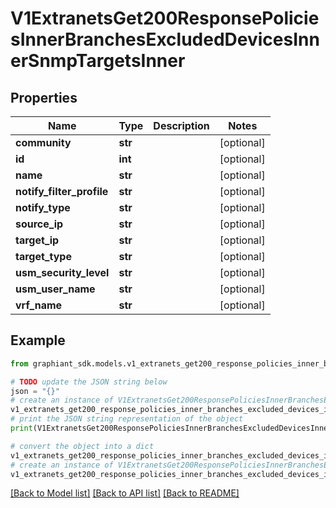 # V1ExtranetsGet200ResponsePoliciesInnerBranchesExcludedDevicesInnerSnmpTargetsInner


## Properties

Name | Type | Description | Notes
------------ | ------------- | ------------- | -------------
**community** | **str** |  | [optional] 
**id** | **int** |  | [optional] 
**name** | **str** |  | [optional] 
**notify_filter_profile** | **str** |  | [optional] 
**notify_type** | **str** |  | [optional] 
**source_ip** | **str** |  | [optional] 
**target_ip** | **str** |  | [optional] 
**target_type** | **str** |  | [optional] 
**usm_security_level** | **str** |  | [optional] 
**usm_user_name** | **str** |  | [optional] 
**vrf_name** | **str** |  | [optional] 

## Example

```python
from graphiant_sdk.models.v1_extranets_get200_response_policies_inner_branches_excluded_devices_inner_snmp_targets_inner import V1ExtranetsGet200ResponsePoliciesInnerBranchesExcludedDevicesInnerSnmpTargetsInner

# TODO update the JSON string below
json = "{}"
# create an instance of V1ExtranetsGet200ResponsePoliciesInnerBranchesExcludedDevicesInnerSnmpTargetsInner from a JSON string
v1_extranets_get200_response_policies_inner_branches_excluded_devices_inner_snmp_targets_inner_instance = V1ExtranetsGet200ResponsePoliciesInnerBranchesExcludedDevicesInnerSnmpTargetsInner.from_json(json)
# print the JSON string representation of the object
print(V1ExtranetsGet200ResponsePoliciesInnerBranchesExcludedDevicesInnerSnmpTargetsInner.to_json())

# convert the object into a dict
v1_extranets_get200_response_policies_inner_branches_excluded_devices_inner_snmp_targets_inner_dict = v1_extranets_get200_response_policies_inner_branches_excluded_devices_inner_snmp_targets_inner_instance.to_dict()
# create an instance of V1ExtranetsGet200ResponsePoliciesInnerBranchesExcludedDevicesInnerSnmpTargetsInner from a dict
v1_extranets_get200_response_policies_inner_branches_excluded_devices_inner_snmp_targets_inner_from_dict = V1ExtranetsGet200ResponsePoliciesInnerBranchesExcludedDevicesInnerSnmpTargetsInner.from_dict(v1_extranets_get200_response_policies_inner_branches_excluded_devices_inner_snmp_targets_inner_dict)
```
[[Back to Model list]](../README.md#documentation-for-models) [[Back to API list]](../README.md#documentation-for-api-endpoints) [[Back to README]](../README.md)


